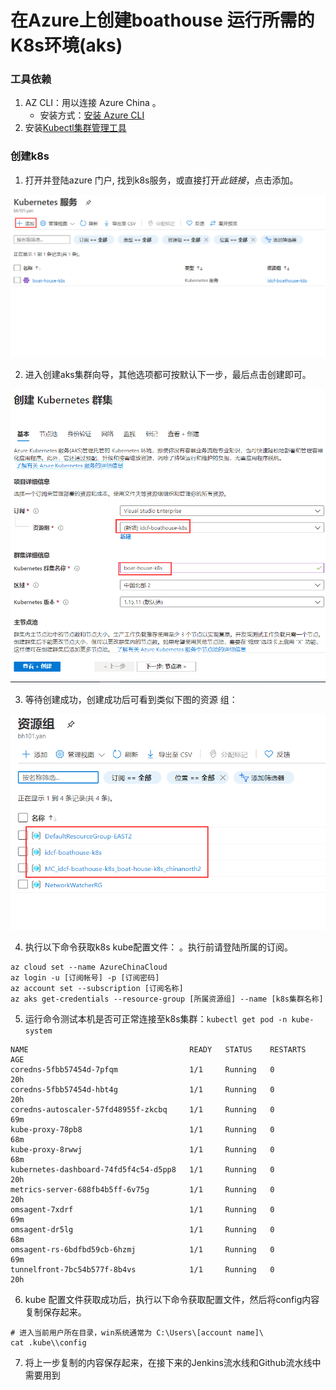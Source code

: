 # 在Azure上创建boathouse 运行所需的 K8s环境(aks)

### 工具依赖
1. AZ CLI：用以连接 Azure China 。
    - 安装方式：[安装 Azure CLI](https://docs.microsoft.com/zh-cn/cli/azure/install-azure-cli?view=azure-cli-latest)
2. 安装[Kubectl集群管理工具](https://kubernetes.io/docs/tasks/tools/install-kubectl/) 

### 创建k8s

1. 打开并登陆azure 门户, 找到k8s服务，或直接打开*此链接*，点击添加。

![](images/6ebf45244c4ba2fd888936f4798ec45f.png)

2. 进入创建aks集群向导，其他选项都可按默认下一步，最后点击创建即可。

![](images/c4f68f554170519947c0263f105f74a2.png)

3.  等待创建成功，创建成功后可看到类似下图的资源 组：

![](images/3ed00e73a34a0c31d92a2c19816df776.png)

4.  执行以下命令获取k8s kube配置文件： 。执行前请登陆所属的订阅。
```
az cloud set --name AzureChinaCloud
az login -u [订阅帐号] -p [订阅密码]
az account set --subscription [订阅名称]
az aks get-credentials --resource-group [所属资源组] --name [k8s集群名称]
```

5. 运行命令测试本机是否可正常连接至k8s集群：`kubectl get pod -n kube-system`

```
NAME                                    READY   STATUS    RESTARTS   AGE
coredns-5fbb57454d-7pfqm                1/1     Running   0          20h
coredns-5fbb57454d-hbt4g                1/1     Running   0          20h
coredns-autoscaler-57fd48955f-zkcbq     1/1     Running   0          69m
kube-proxy-78pb8                        1/1     Running   0          68m
kube-proxy-8rwwj                        1/1     Running   0          68m
kubernetes-dashboard-74fd5f4c54-d5pp8   1/1     Running   0          20h
metrics-server-688fb4b5ff-6v75g         1/1     Running   0          20h
omsagent-7xdrf                          1/1     Running   0          69m
omsagent-dr5lg                          1/1     Running   0          68m
omsagent-rs-6bdfbd59cb-6hzmj            1/1     Running   0          69m
tunnelfront-7bc54b577f-8b4vs            1/1     Running   0          20h
```

6.  kube 配置文件获取成功后，执行以下命令获取配置文件，然后将config内容复制保存起来。
```
# 进入当前用户所在目录，win系统通常为 C:\Users\[account name]\
cat .kube\\config
```

7.  将上一步复制的内容保存起来，在接下来的Jenkins流水线和Github流水线中需要用到

